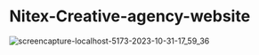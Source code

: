 
# Nitex-Creative-agency-website

![screencapture-localhost-5173-2023-10-31-17_59_36](https://github.com/abiribahullas7766/React_Project/assets/54986400/adfc5df6-fdb3-49ae-98e5-96127f13c99f)
